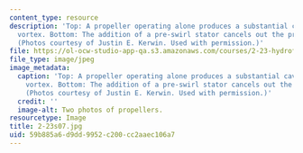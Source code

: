```yaml
---
content_type: resource
description: 'Top: A propeller operating alone produces a substantial cavitating hub
  vortex. Bottom: The addition of a pre-swirl stator cancels out the propeller vortex.
  (Photos courtesy of Justin E. Kerwin. Used with permission.)'
file: https://ol-ocw-studio-app-qa.s3.amazonaws.com/courses/2-23-hydrofoils-and-propellers-spring-2007/59b885a6d9dd9952c200cc2aaec106a7_2-23s07.jpg
file_type: image/jpeg
image_metadata:
  caption: 'Top: A propeller operating alone produces a substantial cavitating hub
    vortex. Bottom: The addition of a pre-swirl stator cancels out the propeller vortex.
    (Photos courtesy of Justin E. Kerwin. Used with permission.)'
  credit: ''
  image-alt: Two photos of propellers.
resourcetype: Image
title: 2-23s07.jpg
uid: 59b885a6-d9dd-9952-c200-cc2aaec106a7
---
```

